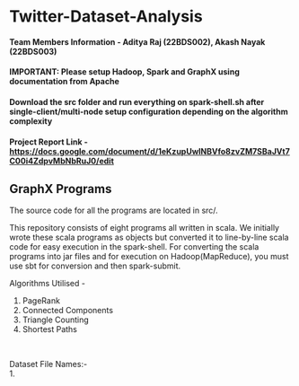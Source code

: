 # Twitter-Dataset-Analysis

#### Team Members Information - Aditya Raj (22BDS002), Akash Nayak (22BDS003)

#### IMPORTANT: Please setup Hadoop, Spark and GraphX using documentation from Apache <br>
#### Download the src folder and run everything on spark-shell.sh after single-client/multi-node setup configuration depending on the algorithm complexity<br>

#### Project Report Link - https://docs.google.com/document/d/1eKzupUwlNBVfo8zvZM7SBaJVt7C00i4ZdpvMbNbRuJ0/edit <br>


## GraphX Programs

The source code for all the programs are located in src/.

This repository consists of eight programs all written in scala. We initially wrote these scala programs as objects but converted it to line-by-line scala code for easy execution in the spark-shell. For converting the scala programs into jar files and for execution on Hadoop(MapReduce), you must use sbt for conversion and then spark-submit.

Algorithms Utilised - <br>
1. PageRank
2. Connected Components
3. Triangle Counting
4. Shortest Paths
<br>


Dataset File Names:- <br>
1.
<br>



